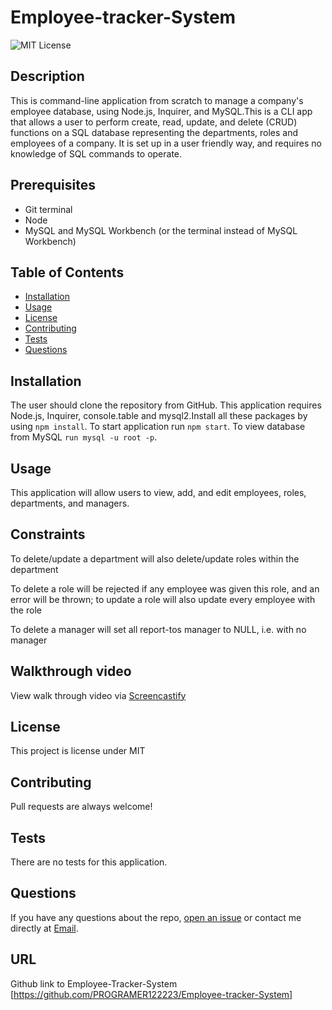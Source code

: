 # Employee-tracker-System
![MIT License](https://img.shields.io/badge/license-MIT-green)
## Description

This is command-line application from scratch to manage a company's employee database, using Node.js, Inquirer, and MySQL.This is a CLI app that allows a user to perform create, read, update, and delete (CRUD) functions on a SQL database representing the departments, roles and employees of a company. It is set up in a user friendly way, and requires no knowledge of SQL commands to operate.

## Prerequisites
  * Git terminal
  * Node
  * MySQL and MySQL Workbench (or the terminal instead of MySQL Workbench)

## Table of Contents
* [Installation](#installation)
* [Usage](#usage)
* [License](#license)
* [Contributing](#contributing)
* [Tests](#tests)
* [Questions](#questions)

## Installation 
The user should clone the repository from GitHub. This application requires Node.js, Inquirer, console.table and mysql2.Install all these packages by using `npm install`. To start application run `npm start`. To view database from MySQL `run mysql -u root -p`. 

## Usage 
This application will allow users to view, add, and edit employees, roles, departments, and managers. 

## Constraints
To delete/update a department will also delete/update roles within the department

To delete a role will be rejected if any employee was given this role, and an error will be thrown; to update a role will also update every employee with the role

To delete a manager will set all report-tos manager to NULL, i.e. with no manager 

## Walkthrough video
View walk through video via [Screencastify]()

## License 
This project is license under MIT

## Contributing 
 Pull requests are always welcome!

## Tests
There are no tests for this application. 

## Questions
If you have any questions about the repo, 
[open an issue](https://github.com/programer122223/) 
or contact me directly at [Email](mailto:pratibha.indel@gmail.com).

## URL
Github link to Employee-Tracker-System [https://github.com/PROGRAMER122223/Employee-tracker-System]